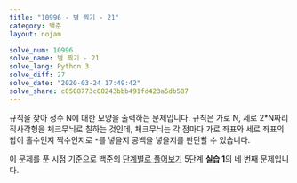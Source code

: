 ```yaml
---
title: "10996 - 별 찍기 - 21"
category: 백준
layout: nojam

solve_num: 10996
solve_name: 별 찍기 - 21
solve_lang: Python 3
solve_diff: 27
solve_date: "2020-03-24 17:49:42"
solve_share: c0508773c08243bbb491fd423a5db587
---
```


규칙을 찾아 정수 N에 대한 모양을 출력하는 문제입니다. 규칙은 가로 N, 세로 2\*N짜리 직사각형을 체크무늬로 칠하는 것인데, 체크무늬는 각 점마다 가로 좌표와 세로 좌표의 합이 홀수인지 짝수인지로 `*`를 넣을지 공백을 넣을지를 판단할 수 있습니다.

이 문제를 푼 시점 기준으로 백준의 [단계별로 풀어보기](http://noj.am/p/s) 5단계 **실습 1**의 네 번째 문제입니다.
